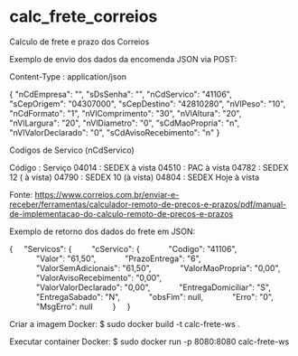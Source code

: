 # calc_frete_correios
Calculo de frete e prazo dos Correios


Exemplo de envio dos dados da encomenda JSON via POST:

Content-Type : application/json

{
"nCdEmpresa": "",
"sDsSenha": "",
"nCdServico": "41106",
"sCepOrigem": "04307000",
"sCepDestino": "42810280",
"nVlPeso": "10",
"nCdFormato": "1",
"nVlComprimento": "30",
"nVlAltura": "20",
"nVlLargura": "20",
"nVlDiametro": "0",
"sCdMaoPropria": "n",
"nVlValorDeclarado": "0",
"sCdAvisoRecebimento": "n"
}

Codigos de Servico (nCdServico)

Código	:	Serviço
04014	:	SEDEX à vista
04510	:	PAC à vista
04782	:	SEDEX 12 ( à vista)
04790	:	SEDEX 10 (à vista)
04804	:	SEDEX Hoje à vista

Fonte:
https://www.correios.com.br/enviar-e-receber/ferramentas/calculador-remoto-de-precos-e-prazos/pdf/manual-de-implementacao-do-calculo-remoto-de-precos-e-prazos


Exemplo de retorno dos dados do frete em JSON:

{
    "Servicos": {
        "cServico": {
            "Codigo": "41106",
            "Valor": "61,50",
            "PrazoEntrega": "6",
            "ValorSemAdicionais": "61,50",
            "ValorMaoPropria": "0,00",
            "ValorAvisoRecebimento": "0,00",
            "ValorValorDeclarado": "0,00",
            "EntregaDomiciliar": "S",
            "EntregaSabado": "N",
            "obsFim": null,
            "Erro": "0",
            "MsgErro": null
        }
    }


Criar a imagem Docker:
$ sudo docker build -t calc-frete-ws .

Executar container Docker:
$ sudo docker run -p 8080:8080 calc-frete-ws

